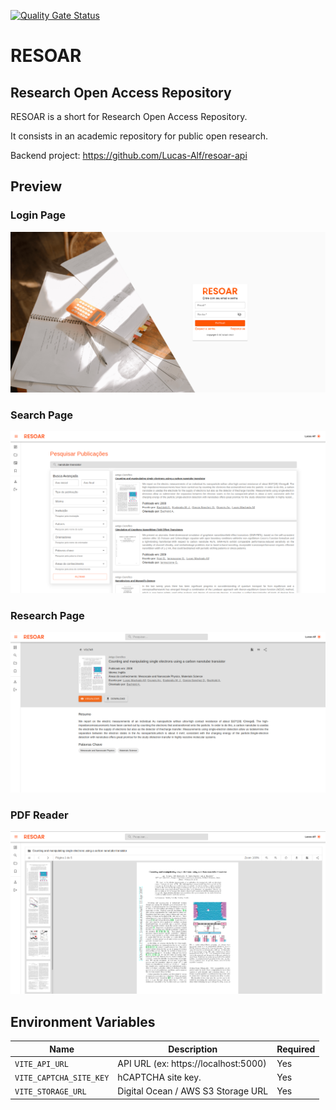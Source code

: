 [![Quality Gate Status](https://sonarcloud.io/api/project_badges/measure?project=Lucas-Alf_resoar&metric=alert_status)](https://sonarcloud.io/summary/new_code?id=Lucas-Alf_resoar)

# RESOAR

## Research Open Access Repository

RESOAR is a short for Research Open Access Repository.

It consists in an academic repository for public open research.

Backend project: https://github.com/Lucas-Alf/resoar-api

## Preview
### Login Page
![Login Page](https://github.com/Lucas-Alf/tcc-setrem/blob/main/img/resoar-login.png?raw=true "Login Page")

### Search Page
![Search Page](https://github.com/Lucas-Alf/tcc-setrem/blob/main/img/resoar-search.png?raw=true "Search Page")

### Research Page
![Research Page](https://github.com/Lucas-Alf/tcc-setrem/blob/main/img/resoar-view-research.png?raw=true "Research Page")

### PDF Reader
![PDF Reader](https://github.com/Lucas-Alf/tcc-setrem/blob/main/img/resoar-pdf-viewer.png?raw=true "PDF Reader")

## Environment Variables
| Name                              | Description                            |Required|
|-----------------------------------|----------------------------------------|--------|
| `VITE_API_URL`                    | API URL (ex: https://localhost:5000)   | Yes    |
| `VITE_CAPTCHA_SITE_KEY`           | hCAPTCHA site key.                     | Yes    |
| `VITE_STORAGE_URL`                | Digital Ocean / AWS S3 Storage URL     | Yes    |
